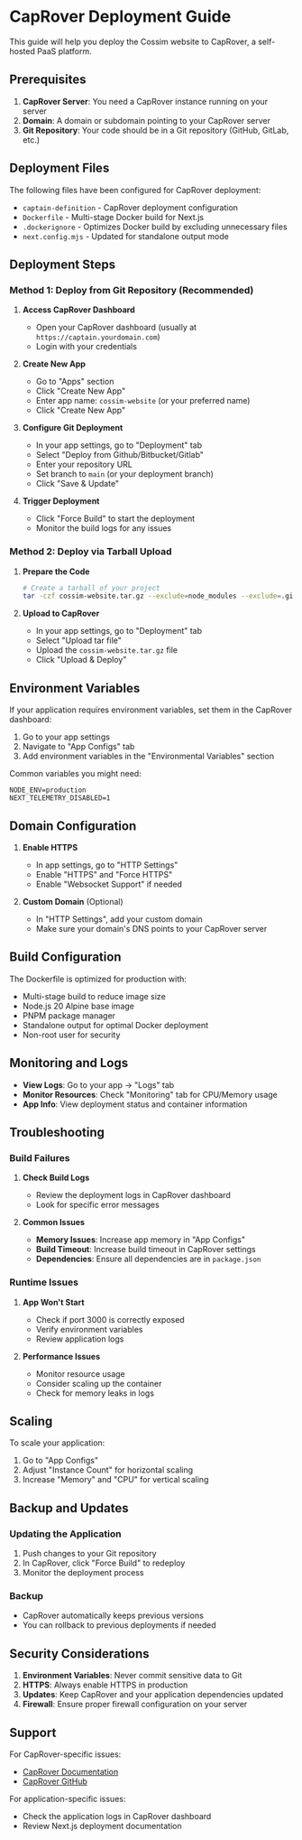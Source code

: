 # CapRover Deployment Guide

This guide will help you deploy the Cossim website to CapRover, a self-hosted PaaS platform.

## Prerequisites

1. **CapRover Server**: You need a CapRover instance running on your server
2. **Domain**: A domain or subdomain pointing to your CapRover server
3. **Git Repository**: Your code should be in a Git repository (GitHub, GitLab, etc.)

## Deployment Files

The following files have been configured for CapRover deployment:

- `captain-definition` - CapRover deployment configuration
- `Dockerfile` - Multi-stage Docker build for Next.js
- `.dockerignore` - Optimizes Docker build by excluding unnecessary files
- `next.config.mjs` - Updated for standalone output mode

## Deployment Steps

### Method 1: Deploy from Git Repository (Recommended)

1. **Access CapRover Dashboard**
   - Open your CapRover dashboard (usually at `https://captain.yourdomain.com`)
   - Login with your credentials

2. **Create New App**
   - Go to "Apps" section
   - Click "Create New App"
   - Enter app name: `cossim-website` (or your preferred name)
   - Click "Create New App"

3. **Configure Git Deployment**
   - In your app settings, go to "Deployment" tab
   - Select "Deploy from Github/Bitbucket/Gitlab"
   - Enter your repository URL
   - Set branch to `main` (or your deployment branch)
   - Click "Save & Update"

4. **Trigger Deployment**
   - Click "Force Build" to start the deployment
   - Monitor the build logs for any issues

### Method 2: Deploy via Tarball Upload

1. **Prepare the Code**
   ```bash
   # Create a tarball of your project
   tar -czf cossim-website.tar.gz --exclude=node_modules --exclude=.git .
   ```

2. **Upload to CapRover**
   - In your app settings, go to "Deployment" tab
   - Select "Upload tar file"
   - Upload the `cossim-website.tar.gz` file
   - Click "Upload & Deploy"

## Environment Variables

If your application requires environment variables, set them in the CapRover dashboard:

1. Go to your app settings
2. Navigate to "App Configs" tab
3. Add environment variables in the "Environmental Variables" section

Common variables you might need:
```
NODE_ENV=production
NEXT_TELEMETRY_DISABLED=1
```

## Domain Configuration

1. **Enable HTTPS**
   - In app settings, go to "HTTP Settings"
   - Enable "HTTPS" and "Force HTTPS"
   - Enable "Websocket Support" if needed

2. **Custom Domain** (Optional)
   - In "HTTP Settings", add your custom domain
   - Make sure your domain's DNS points to your CapRover server

## Build Configuration

The Dockerfile is optimized for production with:
- Multi-stage build to reduce image size
- Node.js 20 Alpine base image
- PNPM package manager
- Standalone output for optimal Docker deployment
- Non-root user for security

## Monitoring and Logs

- **View Logs**: Go to your app → "Logs" tab
- **Monitor Resources**: Check "Monitoring" tab for CPU/Memory usage
- **App Info**: View deployment status and container information

## Troubleshooting

### Build Failures

1. **Check Build Logs**
   - Review the deployment logs in CapRover dashboard
   - Look for specific error messages

2. **Common Issues**
   - **Memory Issues**: Increase app memory in "App Configs"
   - **Build Timeout**: Increase build timeout in CapRover settings
   - **Dependencies**: Ensure all dependencies are in `package.json`

### Runtime Issues

1. **App Won't Start**
   - Check if port 3000 is correctly exposed
   - Verify environment variables
   - Review application logs

2. **Performance Issues**
   - Monitor resource usage
   - Consider scaling up the container
   - Check for memory leaks in logs

## Scaling

To scale your application:
1. Go to "App Configs"
2. Adjust "Instance Count" for horizontal scaling
3. Increase "Memory" and "CPU" for vertical scaling

## Backup and Updates

### Updating the Application
1. Push changes to your Git repository
2. In CapRover, click "Force Build" to redeploy
3. Monitor the deployment process

### Backup
- CapRover automatically keeps previous versions
- You can rollback to previous deployments if needed

## Security Considerations

1. **Environment Variables**: Never commit sensitive data to Git
2. **HTTPS**: Always enable HTTPS in production
3. **Updates**: Keep CapRover and your application dependencies updated
4. **Firewall**: Ensure proper firewall configuration on your server

## Support

For CapRover-specific issues:
- [CapRover Documentation](https://caprover.com/docs/)
- [CapRover GitHub](https://github.com/caprover/caprover)

For application-specific issues:
- Check the application logs in CapRover dashboard
- Review Next.js deployment documentation